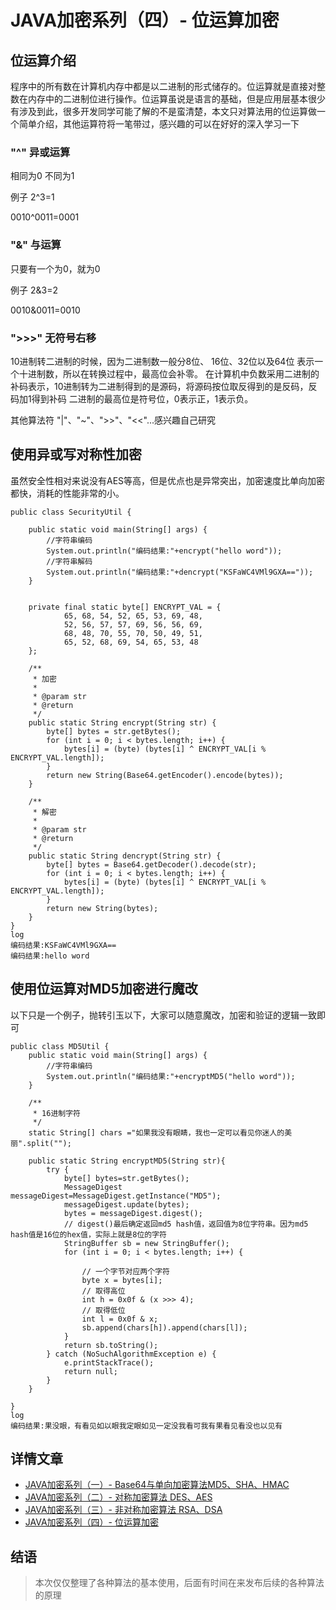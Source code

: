 # JAVA加密系列（四）- 位运算加密
## 位运算介绍
程序中的所有数在计算机内存中都是以二进制的形式储存的。位运算就是直接对整数在内存中的二进制位进行操作。位运算虽说是语言的基础，但是应用层基本很少有涉及到此，很多开发同学可能了解的不是蛮清楚，本文只对算法用的位运算做一个简单介绍，其他运算符将一笔带过，感兴趣的可以在好好的深入学习一下
### "^" 异或运算 
相同为0 不同为1

例子 2^3=1

0010^0011=0001
### "&" 与运算
 只要有一个为0，就为0
 
例子 2&3=2

0010&0011=0010

###  ">>>" 无符号右移
10进制转二进制的时候，因为二进制数一般分8位、 16位、32位以及64位 表示一个十进制数，所以在转换过程中，最高位会补零。
在计算机中负数采用二进制的补码表示，10进制转为二进制得到的是源码，将源码按位取反得到的是反码，反码加1得到补码
二进制的最高位是符号位，0表示正，1表示负。

其他算法符 "|"、"~"、">>"、"<<"...感兴趣自己研究

## 使用异或写对称性加密
虽然安全性相对来说没有AES等高，但是优点也是异常突出，加密速度比单向加密都快，消耗的性能非常的小。
~~~
public class SecurityUtil {

    public static void main(String[] args) {
        //字符串编码
        System.out.println("编码结果:"+encrypt("hello word"));
        //字符串解码
        System.out.println("编码结果:"+dencrypt("KSFaWC4VMl9GXA=="));
    }


    private final static byte[] ENCRYPT_VAL = {
            65, 68, 54, 52, 65, 53, 69, 48,
            52, 56, 57, 57, 69, 56, 56, 69,
            68, 48, 70, 55, 70, 50, 49, 51,
            65, 52, 68, 69, 54, 65, 53, 48
    };

    /**
     * 加密
     *
     * @param str
     * @return
     */
    public static String encrypt(String str) {
        byte[] bytes = str.getBytes();
        for (int i = 0; i < bytes.length; i++) {
            bytes[i] = (byte) (bytes[i] ^ ENCRYPT_VAL[i % ENCRYPT_VAL.length]);
        }
        return new String(Base64.getEncoder().encode(bytes));
    }

    /**
     * 解密
     *
     * @param str
     * @return
     */
    public static String dencrypt(String str) {
        byte[] bytes = Base64.getDecoder().decode(str);
        for (int i = 0; i < bytes.length; i++) {
            bytes[i] = (byte) (bytes[i] ^ ENCRYPT_VAL[i % ENCRYPT_VAL.length]);
        }
        return new String(bytes);
    }
}
log
编码结果:KSFaWC4VMl9GXA==
编码结果:hello word

~~~
## 使用位运算对MD5加密进行魔改
以下只是一个例子，抛转引玉以下，大家可以随意魔改，加密和验证的逻辑一致即可
~~~
public class MD5Util {
    public static void main(String[] args) {
        //字符串编码
        System.out.println("编码结果:"+encryptMD5("hello word"));
    }

    /**
     * 16进制字符
     */
    static String[] chars ="如果我没有眼睛，我也一定可以看见你迷人的美丽".split("");

    public static String encryptMD5(String str){
        try {
            byte[] bytes=str.getBytes();
            MessageDigest messageDigest=MessageDigest.getInstance("MD5");
            messageDigest.update(bytes);
            bytes = messageDigest.digest();
            // digest()最后确定返回md5 hash值，返回值为8位字符串。因为md5 hash值是16位的hex值，实际上就是8位的字符
            StringBuffer sb = new StringBuffer();
            for (int i = 0; i < bytes.length; i++) {

                // 一个字节对应两个字符
                byte x = bytes[i];
                // 取得高位
                int h = 0x0f & (x >>> 4);
                // 取得低位
                int l = 0x0f & x;
                sb.append(chars[h]).append(chars[l]);
            }
            return sb.toString();
        } catch (NoSuchAlgorithmException e) {
            e.printStackTrace();
            return null;
        }
    }

}
log
编码结果:果没眼，有看见如以眼我定眼如见一定没我看可我有果看见看没也以见有
~~~
 ## 详情文章
   + [JAVA加密系列（一）- Base64与单向加密算法MD5、SHA、HMAC](https://github.com/80945540/encryption/blob/master/src/util/%E5%8D%95%E5%90%91%E5%8A%A0%E5%AF%86.md)
   + [JAVA加密系列（二）- 对称加密算法 DES、AES](https://github.com/80945540/encryption/blob/master/src/util/%E5%AF%B9%E7%A7%B0%E5%8A%A0%E5%AF%86.md)
   + [JAVA加密系列（三）- 非对称加密算法 RSA、DSA](https://github.com/80945540/encryption/blob/master/src/util/%E9%9D%9E%E5%AF%B9%E7%A7%B0%E6%80%A7%E5%8A%A0%E5%AF%86.md)
   + [JAVA加密系列（四）- 位运算加密](https://github.com/80945540/encryption/blob/master/src/util/%E4%BD%8D%E8%BF%90%E7%AE%97%E5%8A%A0%E5%AF%86.md)
## 结语
> 本次仅仅整理了各种算法的基本使用，后面有时间在来发布后续的各种算法的原理
